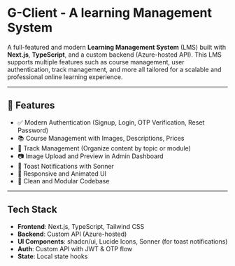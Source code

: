 # G-Client - A learning Management System

A full-featured and modern **Learning Management System** (LMS) built with **Next.js**, **TypeScript**, and a custom backend (Azure-hosted API). This LMS supports multiple features such as course management, user authentication, track management, and more all tailored for a scalable and professional online learning experience.

---

## 🚀 Features

- ✅ Modern Authentication (Signup, Login, OTP Verification, Reset Password)
- 📚 Course Management with Images, Descriptions, Prices
- 🧩 Track Management (Organize content by topic or module)
- 📷 Image Upload and Preview in Admin Dashboard
- 💬 Toast Notifications with Sonner
- 🎨 Responsive and Animated UI
- 📁 Clean and Modular Codebase

---

## Tech Stack

- **Frontend**: Next.js, TypeScript, Tailwind CSS
- **Backend**: Custom API (Azure-hosted)
- **UI Components**: shadcn/ui, Lucide Icons, Sonner (for toast notifications)
- **Auth**: Custom API with JWT & OTP flow
- **State**: Local state hooks
